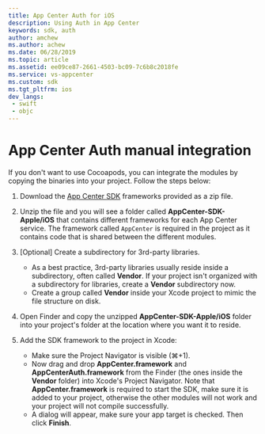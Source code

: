 ```yaml
---
title: App Center Auth for iOS
description: Using Auth in App Center
keywords: sdk, auth
author: amchew
ms.author: achew
ms.date: 06/28/2019
ms.topic: article
ms.assetid: ee09ce87-2661-4503-bc09-7c6b8c2018fe
ms.service: vs-appcenter
ms.custom: sdk
ms.tgt_pltfrm: ios
dev_langs:
 - swift
 - objc
---
```


# App Center Auth manual integration

If you don't want to use Cocoapods, you can integrate the modules by copying the binaries into your project. Follow the steps below:

1. Download the [App Center SDK](https://github.com/Microsoft/AppCenter-SDK-Apple/releases) frameworks provided as a zip file.

2. Unzip the file and you will see a folder called **AppCenter-SDK-Apple/iOS** that contains different frameworks for each App Center service. The framework called `AppCenter` is required in the project as it contains code that is shared between the different modules.

3. [Optional] Create a subdirectory for 3rd-party libraries.
   * As a best practice, 3rd-party libraries usually reside inside a subdirectory, often called **Vendor**. If your project isn't organized with a subdirectory for libraries, create a **Vendor** subdirectory now.
   * Create a group called **Vendor** inside your Xcode project to mimic the file structure on disk.

4. Open Finder and copy the unzipped **AppCenter-SDK-Apple/iOS** folder into your project's folder at the location where you want it to reside.

5. Add the SDK framework to the project in Xcode:
   * Make sure the Project Navigator is visible (⌘+1).
   * Now drag and drop **AppCenter.framework** and **AppCenterAuth.framework** from the Finder (the ones inside the **Vendor** folder) into Xcode's Project Navigator. Note that **AppCenter.framework** is required to start the SDK, make sure it is added to your project, otherwise the other modules will not work and your project will not compile successfully.
   * A dialog will appear, make sure your app target is checked. Then click **Finish**.

